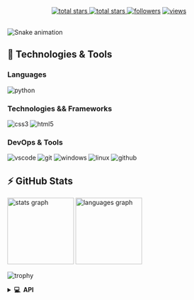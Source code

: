 <p align="center">
  <a href="https://github.com/gabrielaCassiano?tab=repositories&sort=stargazers">
    <img alt="total stars" title="Total stars on GitHub" src="https://custom-icon-badges.herokuapp.com/badge/dynamic/json?logo=star&host=formatted-dynamic-badges.herokuapp.com&formatter=metric&style=for-the-badge&color=55960c&labelColor=488207&label=stars&query=$.stars&url=https://api.github-star-counter.workers.dev/user/gabrielaCassiano"/>
  </a>
  <a href="https://github.com/gabrielaCassiano?tab=repositories&sort=stargazers">
    <img alt="total stars" title="Total forks on GitHub" src="https://custom-icon-badges.herokuapp.com/badge/dynamic/json?logo=fork&host=formatted-dynamic-badges.herokuapp.com&formatter=metric&style=for-the-badge&color=ff0013&labelColor=ae1206&label=forks&query=$.forks&url=https://api.github-star-counter.workers.dev/user/gabrielaCassiano"/>
  </a>
  <a href="https://github.com/gabrielaCassiano?tab=followers">
    <img alt="followers" title="Follow me on Github" src="https://custom-icon-badges.herokuapp.com/github/followers/gabrielaCassiano?color=236ad3&labelColor=1155ba&style=for-the-badge&logo=person-add&label=Follow&logoColor=white"/></a>
  <a href="https://github.com/gabrielaCassiano/Simple-View-Counter">
    <img alt="views" title="GitHub profile views" src="https://komarev.com/ghpvc/?username=gabrielaCassiano&style=for-the-badge&color=lightgrey"/>
  </a>
</p>

<br clear="both">

<img src="https://raw.githubusercontent.com/gabrielaCassiano/gabrielaCassiano/output/snake.svg" alt="Snake animation" />

## 🚀 Technologies & Tools

### Languages
![python](https://img.shields.io/badge/python-black?style=flat-square&logo=python)


### Technologies && Frameworks
![css3](https://img.shields.io/badge/css3-black?style=flat-square&logo=css3&logoColor=1572B6)
![html5](https://img.shields.io/badge/html5-black?style=flat-square&logo=html5)


### DevOps & Tools

![vscode](https://img.shields.io/badge/vscode-black?style=flat-square&logo=visual-studio-code&logoColor=007ACC)
![git](https://img.shields.io/badge/git-black?style=flat-square&logo=git)
![windows](https://img.shields.io/badge/windows-black?style=flat-square&logo=windows&logoColor=0078D6)
![linux](https://img.shields.io/badge/linux-black?style=flat-square&logo=linux)
![github](https://img.shields.io/badge/github-black?style=flat-square&logo=github)

## ⚡ GitHub Stats

<div align="left">
  <img src="https://github-readme-stats.vercel.app/api?username=gabrielaCassiano&hide_title=false&hide_rank=false&show_icons=true&include_all_commits=true&count_private=true&disable_animations=false&theme=dracula&locale=en&hide_border=false" height="150" alt="stats graph"  />
  <img src="https://github-readme-stats.vercel.app/api/top-langs?username=gabrielaCassiano&locale=en&hide_title=false&layout=compact&card_width=320&langs_count=5&theme=dracula&hide_border=false" height="150" alt="languages graph"  />
</div>

![trophy](https://github-profile-trophy.vercel.app/?username=gabrielaCassiano&theme=onedark&column=-1)

<details>
  <summary><b>💻 &nbsp;API</b></summary>
  <br/>
  <p align="center">
    <a href="https://github.com/0-don/igdb-graphql">
      <img height="120px" src="https://github-readme-stats.vercel.app/api/pin/?username=gabrielaCassiano&repo=igdb-graphql&theme=react&bg_color=151515&title_color=fff&icon_color=fa8b00&hide_border=true&show_icons=false" />
    </a>
  </p>
</details>

